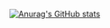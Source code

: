 [![Anurag's GitHub stats](https://github-readme-stats.vercel.app/api?username=alvaromm6556)](https://github.com/anuraghazra/github-readme-stats)
